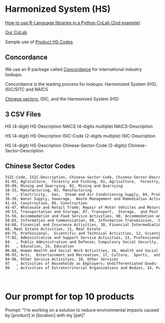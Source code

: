 # Harmonized System (HS)

[How to use R-Language libraries in a Python CoLab (2nd example)](https://www.geeksforgeeks.org/how-to-use-r-with-google-colaboratory/)

[Our CoLab](https://colab.research.google.com/drive/1etpn1no8JgeUxwLr_5dBFEbt8sq5wd4v?usp=sharing)

Sample use of [Product HS Codes](https://model.georgia.org/display/exporters/)

## Concordance

We use an R package called [Concordance](https://github.com/insongkim/concordance) for international industry lookups.

Concordance is the leading process for lookups:
Harmonized System (HS),  ISIC/SITC and NAICS

[Chinese sectors](https://chatgpt.com/share/dbb6de4b-1366-4190-b284-3b7165951c61),  ISIC,  and the Harmonized System (HS)

## 3 CSV Files

HS (4-digit)
HS-Description
NAICS (4-digits multiple)
NAICS-Description

HS (4-digit)
HS-Description
ISIC-Code (2-digits multiple)
ISIC-Description 

HS (4-digit)
HS-Description
Chinese-Sector-Code (2-digits)
Chinese-Sector-Description

## Chinese Sector Codes

<pre style="font-size: 12px;">
ISIC-Code, ISIC-Description, Chinese-Sector-Code, Chinese-Sector-Description  
01-03, Agriculture,  Forestry and Fishing, 01, Agriculture,  Forestry,  Animal Husbandry,  and Fishery
05-09, Mining and Quarrying, 02, Mining and Quarrying  
10-33, Manufacturing, 03, Manufacturing
35   , Electricity,  Gas,  Steam and Air Conditioning Supply, 04, Production and Supply of Electricity,  Heat,  Gas,  and Water
36-39, Water Supply; Sewerage,  Waste Management and Remediation Activities, 04, Production and Supply of Electricity,  Heat,  Gas,  and Water
41-43, Construction, 05, Construction
45-47, Wholesale and Retail Trade; Repair of Motor Vehicles and Motorcycles, 06, Wholesale and Retail Trade
49-53, Transportation and Storage, 07, Transport,  Storage,  and Post
55-56, Accommodation and Food Service Activities, 08, Accommodation and Catering Services
58-63, Information and Communication, 09, Information Transmission,  Software,  and Information Technology Services
64-66, Financial and Insurance Activities, 10, Financial Intermediation
68, Real Estate Activities, 11, Real Estate
69-75, Professional,  Scientific and Technical Activities, 12, Scientific Research and Technical Services
77-82, Administrative and Support Service Activities, 13, Professional Services
84   , Public Administration and Defense; Compulsory Social Security, 14, Public Management,  Social Security,  and Social Organization
85   , Education, 15, Education
86-88, Human Health and Social Work Activities, 16, Health and Social Work
90-93, Arts,  Entertainment and Recreation, 17, Culture,  Sports,  and Entertainment
94-96, Other Service Activities, 18, Other Services
97   , Activities of Households as Employers; Undifferentiated Goods- and Services-Producing Activities of Households for Own Use, 18, Other Services
99   , Activities of Extraterritorial Organizations and Bodies, 14, Public Management,  Social Security,  and Social Organization
</pre>

<!--
The "ISIC_Code" column lists the ISIC codes,  using numerical ranges to denote broad categories.
The "ISIC_Description" column provides a description of each ISIC category.
The "Chinese_Sector_Code" column lists the corresponding numerical sector codes in the Chinese classification system.
The "Chinese_Sector_Description" column provides a description of each corresponding Chinese sector.
-->
<br>

# Our prompt for top 10 products

Prompt:
"I'm working on a solution to reduce environmental impacts caused by [product] in [location] with my [pet]"
